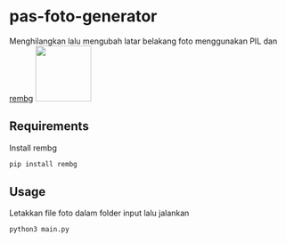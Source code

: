 # pas-foto-generator
Menghilangkan lalu mengubah latar belakang foto menggunakan PIL dan [rembg](https://github.com/danielgatis/rembg)
<img src="https://raw.githubusercontent.com/ezerinz/pas-foto-generator/main/hasil.png" width="100" />

## Requirements
Install rembg

```bash
pip install rembg
```

## Usage
Letakkan file foto dalam folder input lalu jalankan 

```bash
python3 main.py
```
